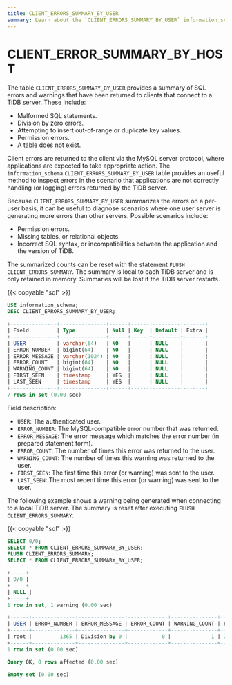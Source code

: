 ```yaml
---
title: CLIENT_ERRORS_SUMMARY_BY_USER
summary: Learn about the `CLIENT_ERRORS_SUMMARY_BY_USER` information_schema table.
---
```


# CLIENT_ERROR_SUMMARY_BY_HOST

The table `CLIENT_ERRORS_SUMMARY_BY_USER` provides a summary of SQL errors and warnings that have been returned to clients that connect to a TiDB server. These include:

* Malformed SQL statements.
* Division by zero errors.
* Attempting to insert out-of-range or duplicate key values.
* Permission errors.
* A table does not exist.

Client errors are returned to the client via the MySQL server protocol, where applications are expected to take appropriate action. The `information_schema`.`CLIENT_ERRORS_SUMMARY_BY_USER` table provides an useful method to inspect errors in the scenario that applications are not correctly handling (or logging) errors returned by the TiDB server.

Because `CLIENT_ERRORS_SUMMARY_BY_USER` summarizes the errors on a per-user basis, it can be useful to diagnose scenarios where one user server is generating more errors than other servers. Possible scenarios include:

* Permission errors.
* Missing tables, or relational objects.
* Incorrect SQL syntax, or incompatibilities between the application and the version of TiDB.

The summarized counts can be reset with the statement `FLUSH CLIENT_ERRORS_SUMMARY`. The summary is local to each TiDB server and is only retained in memory. Summaries will be lost if the TiDB server restarts.

{{< copyable "sql" >}}

```sql
USE information_schema;
DESC CLIENT_ERRORS_SUMMARY_BY_USER;
```

```sql
+---------------+---------------+------+------+---------+-------+
| Field         | Type          | Null | Key  | Default | Extra |
+---------------+---------------+------+------+---------+-------+
| USER          | varchar(64)   | NO   |      | NULL    |       |
| ERROR_NUMBER  | bigint(64)    | NO   |      | NULL    |       |
| ERROR_MESSAGE | varchar(1024) | NO   |      | NULL    |       |
| ERROR_COUNT   | bigint(64)    | NO   |      | NULL    |       |
| WARNING_COUNT | bigint(64)    | NO   |      | NULL    |       |
| FIRST_SEEN    | timestamp     | YES  |      | NULL    |       |
| LAST_SEEN     | timestamp     | YES  |      | NULL    |       |
+---------------+---------------+------+------+---------+-------+
7 rows in set (0.00 sec)
```

Field description:

* `USER`: The authenticated user.
* `ERROR_NUMBER`: The MySQL-compatible error number that was returned.
* `ERROR_MESSAGE`: The error message which matches the error number (in prepared statement form).
* `ERROR_COUNT`: The number of times this error was returned to the user.
* `WARNING_COUNT`: The number of times this warning was returned to the user.
* `FIRST_SEEN`: The first time this error (or warning) was sent to the user.
* `LAST_SEEN`: The most recent time this error (or warning) was sent to the user.

The following example shows a warning being generated when connecting to a local TiDB server. The summary is reset after executing `FLUSH CLIENT_ERRORS_SUMMARY`:

{{< copyable "sql" >}}

```sql
SELECT 0/0;
SELECT * FROM CLIENT_ERRORS_SUMMARY_BY_USER;
FLUSH CLIENT_ERRORS_SUMMARY;
SELECT * FROM CLIENT_ERRORS_SUMMARY_BY_USER;
```

```sql
+-----+
| 0/0 |
+-----+
| NULL |
+-----+
1 row in set, 1 warning (0.00 sec)

+------+--------------+---------------+-------------+---------------+---------------------+---------------------+
| USER | ERROR_NUMBER | ERROR_MESSAGE | ERROR_COUNT | WARNING_COUNT | FIRST_SEEN          | LAST_SEEN           |
+------+--------------+---------------+-------------+---------------+---------------------+---------------------+
| root |         1365 | Division by 0 |           0 |             1 | 2021-03-18 13:05:36 | 2021-03-18 13:05:36 |
+------+--------------+---------------+-------------+---------------+---------------------+---------------------+
1 row in set (0.00 sec)

Query OK, 0 rows affected (0.00 sec)

Empty set (0.00 sec)
```
